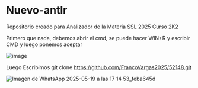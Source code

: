 # Nuevo-antlr
Repositorio creado para Analizador de la Materia SSL 2025 Curso 2K2

Primero que nada, debemos abrir el cmd, se puede hacer WIN+R y escribir CMD y luego ponemos aceptar 

![image](https://github.com/user-attachments/assets/3051db7e-bd73-4b09-8627-a0ec583045ab)

Luego Escribimos git clone https://github.com/FrancoVargas2025/52148.git

![Imagen de WhatsApp 2025-05-19 a las 17 14 53_feba645d](https://github.com/user-attachments/assets/4cb3d672-ff1c-4d0a-8d76-e32aa584a5e7)


